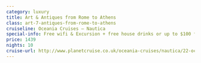 ```yaml
---
category: luxury
title: Art & Antiques from Rome to Athens
class: art-7-antiques-from-rome-to-athens
cruiseline: Oceania Cruises – Nautica
special-info: Free wifi & Excursion + free house drinks or up to $100 free spend
price: 1439
nights: 10
cruise-url: http://www.planetcruise.co.uk/oceania-cruises/nautica/22-october-2016/95521?utm_medium=referral&utm_source=secret-escapes&utm_campaign=website
---
```

